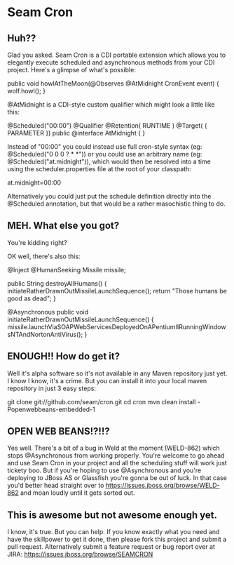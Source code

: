 # Seam Cron

## Huh??

Glad you asked. Seam Cron is a CDI portable extension which allows you to 
elegantly execute scheduled and asynchronous methods from your CDI project.
Here's a glimpse of what's possible:

public void howlAtTheMoon(@Observes @AtMidnight CronEvent event) {
    wolf.howl();
}

@AtMidnight is a CDI-style custom qualifier which might look a little like this:

@Scheduled("00:00")
@Qualifier
@Retention( RUNTIME )
@Target( { PARAMETER })
public @interface AtMidnight
{
}

Instead of "00:00" you could instead use full cron-style syntax (eg: @Scheduled("0 0 0 ? * *"))
or you could use an arbitrary name (eg: @Scheduled("at.midnight")), which would then 
be resolved into a time using the scheduler.properties file at the root of your classpath:

at.midnight=00:00

Alternatively you could just put the schedule definition directly into the @Scheduled 
annotation, but that would be a rather masochistic thing to do.

## MEH. What else you got?

You're kidding right?

OK well, there's also this:

@Inject @HumanSeeking Missile missile;

public String destroyAllHumans() {
    initiateRatherDrawnOutMissileLaunchSequence();
    return "Those humans be good as dead";
}

@Asynchronous
public void initiateRatherDrawnOutMissileLaunchSequence() {
    missile.launchViaSOAPWebServicesDeployedOnAPentiumIIRunningWindowsNTAndNortonAntiVirus();
}

## ENOUGH!! How do get it?

Well it's alpha software so it's not available in any Maven repository just yet.
I know I know, it's a crime. But you can install it into your local maven repository in just
3 easy steps:

git clone git://github.com/seam/cron.git
cd cron
mvn clean install -Popenwebbeans-embedded-1

## OPEN WEB BEANS!?!!?

Yes well. There's a bit of a bug in Weld at the moment (WELD-862) which stops 
@Asynchronous from working properly. You're welcome to go ahead and use Seam Cron
in your project and all the scheduling stuff will work just tickety boo. But if
you're hoping to use @Asynchronous and you're deploying to JBoss AS or Glassfish
you're gonna be out of luck. In that case you'd better head straight over to 
https://issues.jboss.org/browse/WELD-862 and moan loudly until it gets sorted out.

## This is awesome but not awesome enough yet.

I know, it's true. But you can help. If you know exactly what you need and have 
the skillpower to get it done, then please fork this project and submit a pull 
request. Alternatively submit a feature request or bug report over at JIRA:
https://issues.jboss.org/browse/SEAMCRON
